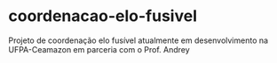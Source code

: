 # coordenacao-elo-fusivel
Projeto de coordenação elo fusível atualmente em desenvolvimento na UFPA-Ceamazon em parceria com o Prof. Andrey
